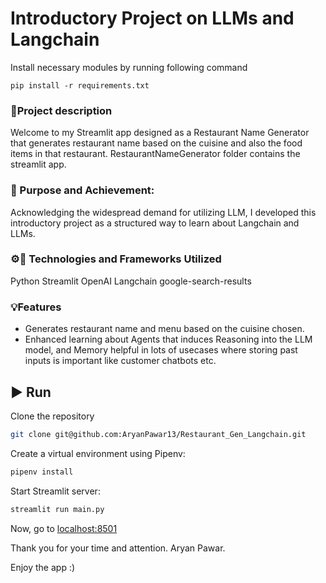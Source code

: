 Introductory Project on LLMs and Langchain
=======================
Install necessary modules by running following command
```commandline
pip install -r requirements.txt
```
### 📄Project description

Welcome to my Streamlit app designed as a Restaurant Name Generator that generates restaurant name based on the cuisine and also the food items in that restaurant. RestaurantNameGenerator folder contains the streamlit app.

### 🎯 Purpose and Achievement:

Acknowledging the widespread demand for utilizing LLM, I developed this introductory project as a structured way to learn about Langchain and LLMs.

### ⚙️🚀 Technologies and Frameworks Utilized

Python
Streamlit
OpenAI
Langchain
google-search-results

### 💡Features

- Generates restaurant name and menu based on the cuisine chosen.
- Enhanced learning about Agents that induces Reasoning into the LLM model, and Memory helpful in lots of usecases where storing past inputs is important like customer chatbots etc.


## ▶️ Run

Clone the repository

```bash
git clone git@github.com:AryanPawar13/Restaurant_Gen_Langchain.git
```

Create a virtual environment using Pipenv:

```bash
pipenv install
```

Start Streamlit server:
```bash
streamlit run main.py 
```

Now, go to [localhost:8501](http://localhost:8501/)

Thank you for your time and attention.
Aryan Pawar.

Enjoy the app :)